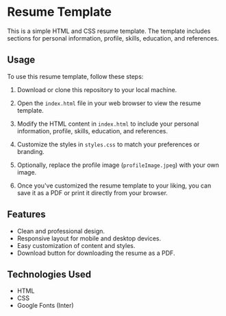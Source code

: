 # Resume Template

This is a simple HTML and CSS resume template. The template includes sections for personal information, profile, skills, education, and references.

## Usage

To use this resume template, follow these steps:

1. Download or clone this repository to your local machine.

2. Open the `index.html` file in your web browser to view the resume template.

3. Modify the HTML content in `index.html` to include your personal information, profile, skills, education, and references.

4. Customize the styles in `styles.css` to match your preferences or branding.

5. Optionally, replace the profile image (`profileImage.jpeg`) with your own image.

6. Once you've customized the resume template to your liking, you can save it as a PDF or print it directly from your browser.

## Features

- Clean and professional design.
- Responsive layout for mobile and desktop devices.
- Easy customization of content and styles.
- Download button for downloading the resume as a PDF.

## Technologies Used

- HTML
- CSS
- Google Fonts (Inter)

